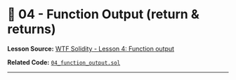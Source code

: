 # 📝 04 - Function Output (return & returns)

**Lesson Source:** [WTF Solidity - Lesson 4: Function output](https://www.wtf.academy/en/course/solidity101/Return)

**Related Code:** [`04_function_output.sol`](/labs/04_function_output/contract.sol)

---
